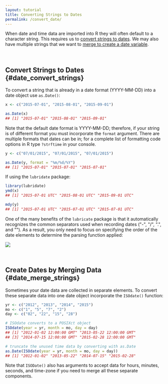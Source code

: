 ```yaml
---
layout: tutorial
title: Converting Strings to Dates
permalink: /convert_date/
---
```


When date and time data are imported into R they will often default to a character string.  This requires us to [convert strings to dates](#date_convert_strings).  We may also have multiple strings that we want to [merge to create a date variable](#date_merge_strings).  


<br>

## Convert Strings to Dates {#date_convert_strings}
To convert a string that is already in a date format (YYYY-MM-DD) into a date object use `as.Date()`:


```r
x <- c("2015-07-01", "2015-08-01", "2015-09-01")

as.Date(x)
## [1] "2015-07-01" "2015-08-01" "2015-09-01"
```

Note that the default date format is YYYY-MM-DD; therefore, if your string is of different format you must incorporate the `format` argument.  There are multiple formats that dates can be in; for a complete list of formatting code options in R type `?strftime` in your console.


```r
y <- c("07/01/2015", "07/01/2015", "07/01/2015")

as.Date(y, format = "%m/%d/%Y")
## [1] "2015-07-01" "2015-07-01" "2015-07-01"
```


If using the `lubridate` package:


```r
library(lubridate)
ymd(x)
## [1] "2015-07-01 UTC" "2015-08-01 UTC" "2015-09-01 UTC"

mdy(y)
## [1] "2015-07-01 UTC" "2015-07-01 UTC" "2015-07-01 UTC"
```

One of the many benefits of the `lubricate` package is that it automatically recognizes the common separators used when recording dates ("-", "/", ".", and "").  As a result, you only need to focus on specifying the order of the date elements to determine the parsing function applied:


![](images/lubridate_parsing.png)


<br>

## Create Dates by Merging Data {#date_merge_strings}
Sometimes your date data are collected in separate elements.  To convert these separate data into one date object incorporate the `ISOdate()` function:


```r
yr <- c("2012", "2013", "2014", "2015")
mo <- c("1", "5", "7", "2")
day <- c("02", "22", "15", "28")

# ISOdate converts to a POSIXct object
ISOdate(year = yr, month = mo, day = day)
## [1] "2012-01-02 12:00:00 GMT" "2013-05-22 12:00:00 GMT"
## [3] "2014-07-15 12:00:00 GMT" "2015-02-28 12:00:00 GMT"

# truncate the unused time data by converting with as.Date
as.Date(ISOdate(year = yr, month = mo, day = day))
## [1] "2012-01-02" "2013-05-22" "2014-07-15" "2015-02-28"
```
Note that `ISODate()` also has arguments to accept data for hours, minutes, seconds, and time-zone if you need to merge all these separate components.
